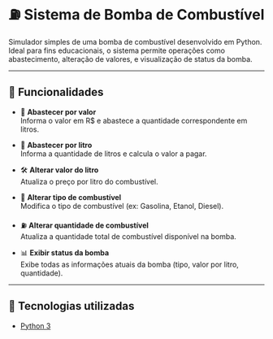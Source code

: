 # ⛽️ Sistema de Bomba de Combustível

Simulador simples de uma bomba de combustível desenvolvido em Python.  
Ideal para fins educacionais, o sistema permite operações como abastecimento, alteração de valores, e visualização de status da bomba.

---

## 📌 Funcionalidades

- 💸 **Abastecer por valor**  
  Informa o valor em R$ e abastece a quantidade correspondente em litros.

- 🧪 **Abastecer por litro**  
  Informa a quantidade de litros e calcula o valor a pagar.

- 🛠️ **Alterar valor do litro**  
  Atualiza o preço por litro do combustível.

- 🔄 **Alterar tipo de combustível**  
  Modifica o tipo de combustível (ex: Gasolina, Etanol, Diesel).

- ⛽ **Alterar quantidade de combustível**  
  Atualiza a quantidade total de combustível disponível na bomba.

- 📊 **Exibir status da bomba**  
  Exibe todas as informações atuais da bomba (tipo, valor por litro, quantidade).

---

## 🧰 Tecnologias utilizadas

- [Python 3](https://www.python.org/)

